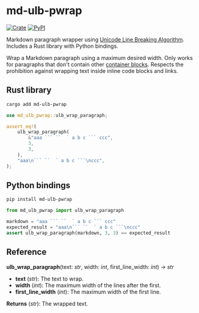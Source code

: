 # md-ulb-pwrap

[![Crate](https://img.shields.io/crates/v/md-ulb-pwrap?logo=rust)](https://crates.io/crates/md-ulb-pwrap) [![PyPI](https://img.shields.io/pypi/v/md-ulb-pwrap?logo=python&logoColor=white)](https://pypi.org/project/md-ulb-pwrap/)

Markdown paragraph wrapper using [Unicode Line Breaking
Algorithm]. Includes a Rust library with Python bindings.

Wrap a Markdown paragraph using a maximum desired width.
Only works for paragraphs that don't contain other
[container blocks]. Respects the prohibition against wrapping
text inside inline code blocks and links.

## Rust library

```bash
cargo add md-ulb-pwrap
```

````rust
use md_ulb_pwrap::ulb_wrap_paragraph;

assert_eq!(
    ulb_wrap_paragraph(
        &"aaa ``` ``  ` a b c ``` ccc",
        3,
        3,
    ),
    "aaa\n``` ``  ` a b c ```\nccc",
);
````

## Python bindings

```bash
pip install md-ulb-pwrap
```

````python
from md_ulb_pwrap import ulb_wrap_paragraph

markdown = "aaa ``` ``  ` a b c ``` ccc"
expected_result = "aaa\n``` ``  ` a b c ```\nccc"
assert ulb_wrap_paragraph(markdown, 3, 3) == expected_result
````

## Reference

**ulb_wrap_paragraph**(text: _str_, width: _int_, first_line_width: <i>int</i>) -> <i>str</i>

- **text** (_str_): The text to wrap.
- **width** (_int_): The maximum width of the lines after the first.
- **first_line_width** (_int_): The maximum width of the first line.

**Returns** (_str_): The wrapped text.

[unicode line breaking algorithm]: https://unicode.org/reports/tr14/
[container blocks]: https://spec.commonmark.org/0.30/#container-blocks
